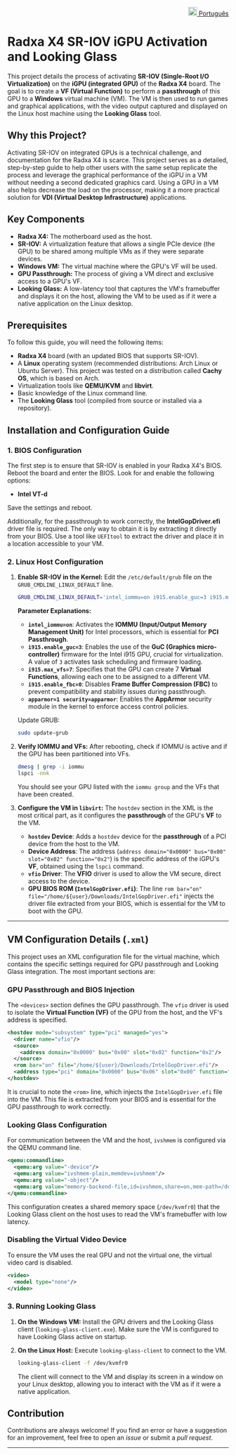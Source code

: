 <p align="right">
  <a href="README.pt.md">
    <img src="https://flagcdn.com/br.svg" width="20"> Português
  </a>
</p>


# Radxa X4 SR-IOV iGPU Activation and Looking Glass

This project details the process of activating **SR-IOV (Single-Root I/O Virtualization)** on the **iGPU (integrated GPU)** of the **Radxa X4** board. The goal is to create a **VF (Virtual Function)** to perform a **passthrough** of this GPU to a **Windows** virtual machine (VM). The VM is then used to run games and graphical applications, with the video output captured and displayed on the Linux host machine using the **Looking Glass** tool.

## Why this Project?

Activating SR-IOV on integrated GPUs is a technical challenge, and documentation for the Radxa X4 is scarce. This project serves as a detailed, step-by-step guide to help other users with the same setup replicate the process and leverage the graphical performance of the iGPU in a VM without needing a second dedicated graphics card. Using a GPU in a VM also helps decrease the load on the processor, making it a more practical solution for **VDI (Virtual Desktop Infrastructure)** applications.

## Key Components

  * **Radxa X4:** The motherboard used as the host.
  * **SR-IOV:** A virtualization feature that allows a single PCIe device (the GPU) to be shared among multiple VMs as if they were separate devices.
  * **Windows VM:** The virtual machine where the GPU's VF will be used.
  * **GPU Passthrough:** The process of giving a VM direct and exclusive access to a GPU's VF.
  * **Looking Glass:** A low-latency tool that captures the VM's framebuffer and displays it on the host, allowing the VM to be used as if it were a native application on the Linux desktop.

## Prerequisites

To follow this guide, you will need the following items:

  * **Radxa X4** board (with an updated BIOS that supports SR-IOV).
  * A **Linux** operating system (recommended distributions: Arch Linux or Ubuntu Server). This project was tested on a distribution called **Cachy OS**, which is based on Arch.
  * Virtualization tools like **QEMU/KVM** and **libvirt**.
  * Basic knowledge of the Linux command line.
  * The **Looking Glass** tool (compiled from source or installed via a repository).

## Installation and Configuration Guide

### 1\. BIOS Configuration

The first step is to ensure that SR-IOV is enabled in your Radxa X4's BIOS. Reboot the board and enter the BIOS. Look for and enable the following options:

  * **Intel VT-d**


Save the settings and reboot.

Additionally, for the passthrough to work correctly, the **IntelGopDriver.efi** driver file is required. The only way to obtain it is by extracting it directly from your BIOS. Use a tool like `UEFItool` to extract the driver and place it in a location accessible to your VM.

### 2\. Linux Host Configuration

1.  **Enable SR-IOV in the Kernel:**
    Edit the `/etc/default/grub` file on the `GRUB_CMDLINE_LINUX_DEFAULT` line.

    ```bash
    GRUB_CMDLINE_LINUX_DEFAULT='intel_iommu=on i915.enable_guc=3 i915.max_vfs=7 i915.enable_fbc=0 apparmor=1 security=apparmor'
    ```

    **Parameter Explanations:**

      * **`intel_iommu=on`**: Activates the **IOMMU (Input/Output Memory Management Unit)** for Intel processors, which is essential for **PCI Passthrough**.
      * **`i915.enable_guc=3`**: Enables the use of the **GuC (Graphics micro-controller)** firmware for the Intel i915 GPU, crucial for virtualization. A value of `3` activates task scheduling and firmware loading.
      * **`i915.max_vfs=7`**: Specifies that the GPU can create 7 **Virtual Functions**, allowing each one to be assigned to a different VM.
      * **`i915.enable_fbc=0`**: Disables **Frame Buffer Compression (FBC)** to prevent compatibility and stability issues during passthrough.
      * **`apparmor=1 security=apparmor`**: Enables the **AppArmor** security module in the kernel to enforce access control policies.

    Update GRUB:

    ```bash
    sudo update-grub
    ```

2.  **Verify IOMMU and VFs:**
    After rebooting, check if IOMMU is active and if the GPU has been partitioned into VFs.

    ```bash
    dmesg | grep -i iommu
    lspci -nnk
    ```

    You should see your GPU listed with the `iommu group` and the VFs that have been created.

3.  **Configure the VM in `libvirt`:**
    The `hostdev` section in the XML is the most critical part, as it configures the **passthrough** of the GPU's **VF** to the VM.

      * **`hostdev` Device**: Adds a `hostdev` device for the **passthrough** of a PCI device from the host to the VM.
      * **Device Address**: The address (`address domain="0x0000" bus="0x00" slot="0x02" function="0x2"`) is the specific address of the iGPU's **VF**, obtained using the `lspci` command.
      * **`vfio` Driver**: The **VFIO** driver is used to allow the VM secure, direct access to the device.
      * **GPU BIOS ROM (`IntelGopDriver.efi`)**: The line `rom bar="on" file="/home/${user}/Downloads/IntelGopDriver.efi"` injects the driver file extracted from your BIOS, which is essential for the VM to boot with the GPU.

-----

## VM Configuration Details (`.xml`)

This project uses an XML configuration file for the virtual machine, which contains the specific settings required for GPU passthrough and Looking Glass integration. The most important sections are:

### GPU Passthrough and BIOS Injection

The `<devices>` section defines the GPU passthrough. The `vfio` driver is used to isolate the **Virtual Function (VF)** of the GPU from the host, and the VF's address is specified.

```xml
<hostdev mode="subsystem" type="pci" managed="yes">
  <driver name="vfio"/>
  <source>
    <address domain="0x0000" bus="0x00" slot="0x02" function="0x2"/>
  </source>
  <rom bar="on" file="/home/${user}/Downloads/IntelGopDriver.efi"/>
  <address type="pci" domain="0x0000" bus="0x06" slot="0x00" function="0x0"/>
</hostdev>
```

It is crucial to note the `<rom>` line, which injects the `IntelGopDriver.efi` file into the VM. This file is extracted from your BIOS and is essential for the GPU passthrough to work correctly.

### Looking Glass Configuration

For communication between the VM and the host, `ivshmem` is configured via the QEMU command line.

```xml
<qemu:commandline>
  <qemu:arg value="-device"/>
  <qemu:arg value="ivshmem-plain,memdev=ivshmem"/>
  <qemu:arg value="-object"/>
  <qemu:arg value="memory-backend-file,id=ivshmem,share=on,mem-path=/dev/kvmfr0,size=128M"/>
</qemu:commandline>
```

This configuration creates a shared memory space (`/dev/kvmfr0`) that the Looking Glass client on the host uses to read the VM's framebuffer with low latency.

### Disabling the Virtual Video Device

To ensure the VM uses the real GPU and not the virtual one, the virtual video card is disabled.

```xml
<video>
  <model type="none"/>
</video>
```

### 3\. Running Looking Glass

1.  **On the Windows VM:**
    Install the GPU drivers and the Looking Glass client (`looking-glass-client.exe`). Make sure the VM is configured to have Looking Glass active on startup.

2.  **On the Linux Host:**
    Execute `looking-glass-client` to connect to the VM.

    ```bash
    looking-glass-client -f /dev/kvmfr0
    ```

    The client will connect to the VM and display its screen in a window on your Linux desktop, allowing you to interact with the VM as if it were a native application.

## Contribution

Contributions are always welcome\! If you find an error or have a suggestion for an improvement, feel free to open an *issue* or submit a *pull request*.

-----
